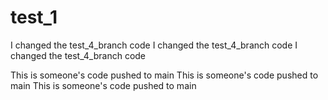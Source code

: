# test_1

I changed the test_4_branch code
I changed the test_4_branch code
I changed the test_4_branch code

This is someone's code pushed to main
This is someone's code pushed to main
This is someone's code pushed to main
